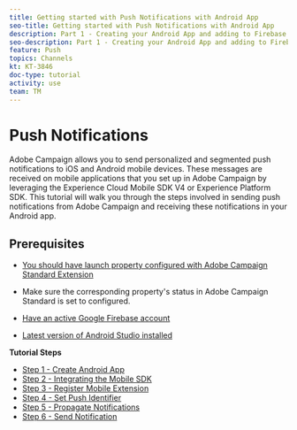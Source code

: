 ```yaml
---
title: Getting started with Push Notifications with Android App
seo-title: Getting started with Push Notifications with Android App
description: Part 1 - Creating your Android App and adding to Firebase. 
seo-description: Part 1 - Creating your Android App and adding to Firebase
feature: Push
topics: Channels
kt: KT-3846
doc-type: tutorial
activity: use
team: TM
---
```

# Push Notifications

Adobe Campaign allows you to send personalized and segmented push notifications to iOS and Android mobile devices.
These messages are received on mobile applications that you set up in Adobe Campaign by leveraging the Experience Cloud Mobile SDK V4 or Experience Platform SDK. 
This tutorial will walk you through the steps involved in sending push notifications from Adobe Campaign and receiving these notifications in your Android app.

## Prerequisites

* [You should have launch property configured with Adobe Campaign Standard Extension](https://video.tv.adobe.com/v/26224?quality=12)

* Make sure the corresponding property's status in Adobe Campaign Standard is set to configured.
* [Have an active Google Firebase account](https://firebase.google.com) 
* [Latest version of Android Studio installed](https://developer.android.com/studio)

**Tutorial Steps**

* [Step 1 - Create Android App](create-android-app.md)
* [Step 2 - Integrating the Mobile SDK](integrating-with-mobile-sdk.md)
* [Step 3 - Register Mobile Extension](register-mobile-extensions.md)
* [Step 4 - Set Push Identifier](set-push-identifier.md)
* [Step 5 - Propagate Notifications](propagate-notification.md)
* [Step 6 - Send Notification](send-push-notification.md)